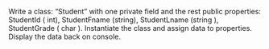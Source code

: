Write a class: “Student” with one private field and the rest public properties: StudentId ( int), StudentFname (string), StudentLname (string ), StudentGrade ( char ). Instantiate the class and assign data to properties. Display the data back on console.
